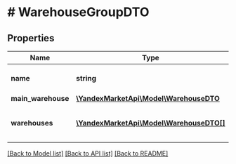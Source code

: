 # # WarehouseGroupDTO

## Properties

Name | Type | Description | Notes
------------ | ------------- | ------------- | -------------
**name** | **string** | Название группы складов. |
**main_warehouse** | [**\YandexMarketApi\Model\WarehouseDTO**](WarehouseDTO.md) |  |
**warehouses** | [**\YandexMarketApi\Model\WarehouseDTO[]**](WarehouseDTO.md) | Список складов, входящих в группу. |

[[Back to Model list]](../../README.md#models) [[Back to API list]](../../README.md#endpoints) [[Back to README]](../../README.md)
